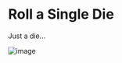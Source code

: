 # Roll a Single Die
Just a die...

![image](https://github.com/Keenonthedaywalker/Dice/assets/53871946/f63dd14a-43d0-4127-99a6-d873f7eed110)
